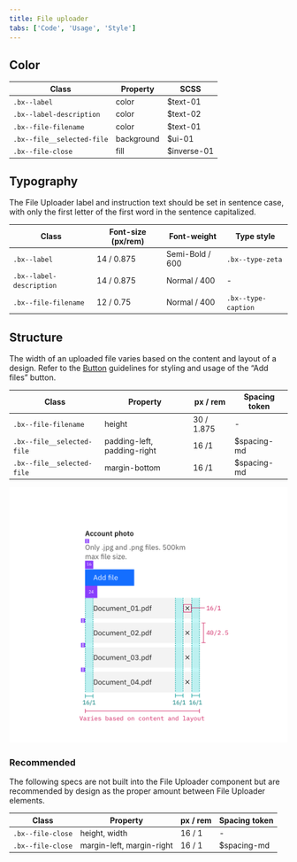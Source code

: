 ```yaml
---
title: File uploader
tabs: ['Code', 'Usage', 'Style']
---
```


## Color

| Class                      | Property   | SCSS        |
| -------------------------- | ---------- | ----------- |
| `.bx--label`               | color      | $text-01    |
| `.bx--label-description`   | color      | $text-02    |
| `.bx--file-filename`       | color      | $text-01    |
| `.bx--file__selected-file` | background | $ui-01      |
| `.bx--file-close`          | fill       | $inverse-01 |

## Typography

The File Uploader label and instruction text should be set in sentence case, with only the first letter of the first word in the sentence capitalized.

| Class                    | Font-size (px/rem) | Font-weight     | Type style          |
| ------------------------ | ------------------ | --------------- | ------------------- |
| `.bx--label`             | 14 / 0.875         | Semi-Bold / 600 | `.bx--type-zeta`    |
| `.bx--label-description` | 14 / 0.875         | Normal / 400    | -                   |
| `.bx--file-filename`     | 12 / 0.75          | Normal / 400    | `.bx--type-caption` |

## Structure

The width of an uploaded file varies based on the content and layout of a design. Refer to the [Button](/components/button) guidelines for styling and usage of the “Add files” button.

| Class                      | Property                    | px / rem   | Spacing token |
| -------------------------- | --------------------------- | ---------- | ------------- |
| `.bx--file-filename`       | height                      | 30 / 1.875 | -             |
| `.bx--file__selected-file` | padding-left, padding-right | 16 /1      | $spacing-md   |
| `.bx--file__selected-file` | margin-bottom               | 16 /1      | $spacing-md   |

<image-component fixed="default" caption="Structure and spacing measurements for File Uploader | px / rem">

![Structure and spacing measurements for File Uploader](images/file-uploader-style-1.png)

</image-component>

### Recommended

The following specs are not built into the File Uploader component but are recommended by design as the proper amount between File Uploader elements.

| Class             | Property                  | px / rem | Spacing token |
| ----------------- | ------------------------- | -------- | ------------- |
| `.bx--file-close` | height, width             | 16 / 1   | -             |
| `.bx--file-close` | margin-left, margin-right | 16 / 1   | $spacing-md   |

